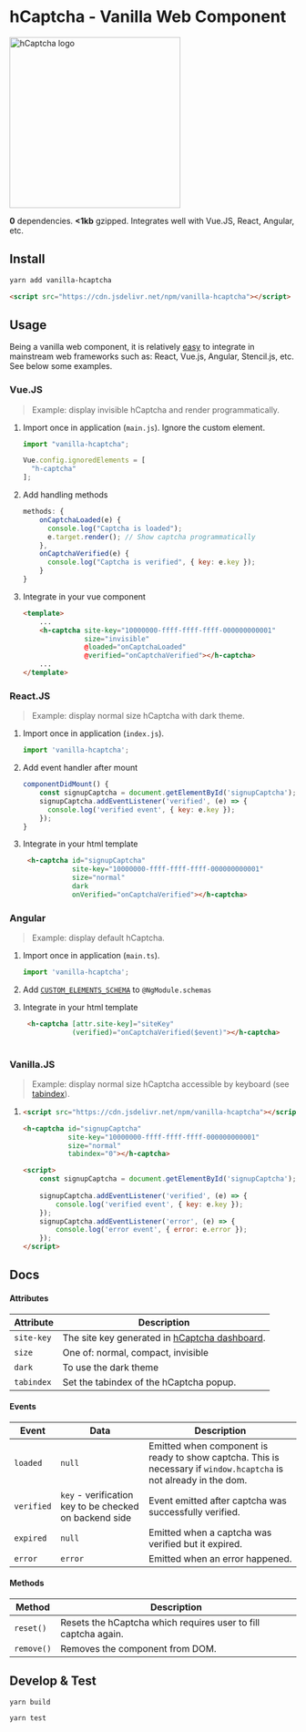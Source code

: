 # hCaptcha - Vanilla Web Component 

<img width="300px" src="https://assets-global.website-files.com/5c73e7ea3f8bb2a85d2781db/5c73e7ea3f8bb23b4c278261_hcaptcha-logo-landscape.svg" alt="hCaptcha logo" title="hCaptcha logo" />  

**0** dependencies. **<1kb** gzipped. Integrates well with Vue.JS, React, Angular, etc.

## Install
```bash
yarn add vanilla-hcaptcha
```
```html
<script src="https://cdn.jsdelivr.net/npm/vanilla-hcaptcha"></script>
```

## Usage

Being a vanilla web component, it is relatively [easy](https://custom-elements-everywhere.com) to integrate in mainstream web frameworks such as: React, Vue.js, Angular, Stencil.js, etc. See below some examples.


### Vue.JS
> Example: display invisible hCaptcha and render programmatically.

1. Import once in application (`main.js`). Ignore the custom element.
    ```js
    import "vanilla-hcaptcha";
    
    Vue.config.ignoredElements = [
      "h-captcha"
    ];
    ```
2. Add handling methods
    ```js
    methods: {
        onCaptchaLoaded(e) {
          console.log("Captcha is loaded");
          e.target.render(); // Show captcha programmatically
        },
        onCaptchaVerified(e) {
          console.log("Captcha is verified", { key: e.key });
        }
    }
    ```
   
3. Integrate in your vue component
    ```html
    <template>
        ...
        <h-captcha site-key="10000000-ffff-ffff-ffff-000000000001"
                   size="invisible"
                   @loaded="onCaptchaLoaded"
                   @verified="onCaptchaVerified"></h-captcha>
        ...
    </template>
    ```

### React.JS
> Example: display normal size hCaptcha with dark theme.

1. Import once in application (`index.js`).
    ```js
    import 'vanilla-hcaptcha';
    ```

2. Add event handler after mount
   ```js
   componentDidMount() {
       const signupCaptcha = document.getElementById('signupCaptcha');
       signupCaptcha.addEventListener('verified', (e) => {
         console.log('verified event', { key: e.key });
       });
   }
   ```

3. Integrate in your html template
   ```html
    <h-captcha id="signupCaptcha"
               site-key="10000000-ffff-ffff-ffff-000000000001"
               size="normal"
               dark
               onVerified="onCaptchaVerified"></h-captcha>
   ```

### Angular
> Example: display default hCaptcha.

1. Import once in application (`main.ts`).
    ```js
    import 'vanilla-hcaptcha';
    ```
2. Add [`CUSTOM_ELEMENTS_SCHEMA`](https://angular.io/api/core/CUSTOM_ELEMENTS_SCHEMA) to `@NgModule.schemas`

3. Integrate in your html template
   ```html
    <h-captcha [attr.site-key]="siteKey"
               (verified)="onCaptchaVerified($event)"></h-captcha>
    
   ```


### Vanilla.JS
> Example: display normal size hCaptcha accessible by keyboard (see [tabindex](https://developer.mozilla.org/en-US/docs/Web/HTML/Global_attributes/tabindex)). 

1. 
    ```html
    <script src="https://cdn.jsdelivr.net/npm/vanilla-hcaptcha"></script>

    <h-captcha id="signupCaptcha"
               site-key="10000000-ffff-ffff-ffff-000000000001"
               size="normal"
               tabindex="0"></h-captcha>
    
    <script>
        const signupCaptcha = document.getElementById('signupCaptcha');
        
        signupCaptcha.addEventListener('verified', (e) => {
            console.log('verified event', { key: e.key });
        });
        signupCaptcha.addEventListener('error', (e) => {
            console.log('error event', { error: e.error });
        });
    </script>
    ```

## Docs

#### Attributes

|Attribute|Description|
|---|---|
|`site-key`|The site key generated in [hCaptcha dashboard](https://dashboard.hcaptcha.com).|
|`size`|One of: normal, compact, invisible|
|`dark`|To use the dark theme|
|`tabindex`|Set the tabindex of the hCaptcha popup.|


#### Events

|Event|Data|Description|
|---|---|---|
|`loaded`|`null`|Emitted when component is ready to show captcha. This is necessary if `window.hcaptcha` is not already in the dom.|
|`verified`|`key` - verification key to be checked on backend side|Event emitted after captcha was successfully verified.|
|`expired`|`null`|Emitted when a captcha was verified but it expired.|
|`error`|`error`|Emitted when an error happened.|

#### Methods

|Method|Description|
|---|---|
|`reset()`|Resets the hCaptcha which requires user to fill captcha again.|
|`remove()`|Removes the component from DOM.|


## Develop & Test

```
yarn build
```

```
yarn test
```
